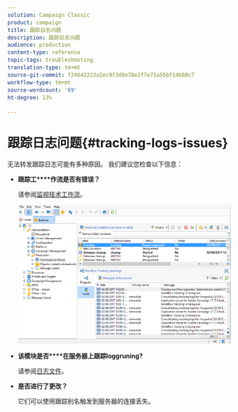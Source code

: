 ```yaml
---
solution: Campaign Classic
product: campaign
title: 跟踪日志问题
description: 跟踪日志问题
audience: production
content-type: reference
topic-tags: troubleshooting
translation-type: tm+mt
source-git-commit: f24642223a2ec9f3d8e78e2f7e71a55bf14b80c7
workflow-type: tm+mt
source-wordcount: '69'
ht-degree: 13%

---
```



# 跟踪日志问题{#tracking-logs-issues}

无法转发跟踪日志可能有多种原因。 我们建议您检查以下信息：

* **跟踪工****作流是否有错误？**

   请参阅[监视技术工作流](../../workflow/using/monitoring-technical-workflows.md)。

   ![](assets/tracking_scheduled_task.png)

* **该模块是否****在服务器上跟踪loggruning?**

   请参阅[日志文件](../../production/using/log-files.md)。

* **是否进行了更改？**

   它们可以使用跟踪别名触发到服务器的连接丢失。
